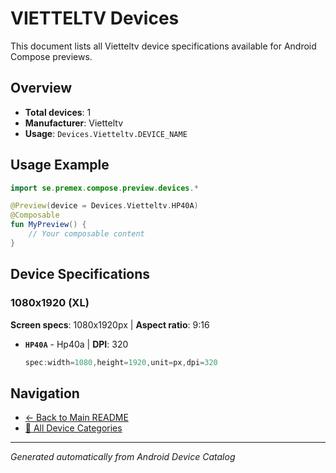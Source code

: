 # VIETTELTV Devices

This document lists all Vietteltv device specifications available for Android Compose previews.

## Overview

- **Total devices**: 1
- **Manufacturer**: Vietteltv
- **Usage**: `Devices.Vietteltv.DEVICE_NAME`

## Usage Example

```kotlin
import se.premex.compose.preview.devices.*

@Preview(device = Devices.Vietteltv.HP40A)
@Composable
fun MyPreview() {
    // Your composable content
}
```

## Device Specifications

### 1080x1920 (XL)

**Screen specs**: 1080x1920px | **Aspect ratio**: 9:16

- **`HP40A`** - Hp40a | **DPI**: 320
  ```kotlin
  spec:width=1080,height=1920,unit=px,dpi=320
  ```

## Navigation

- [← Back to Main README](../../README.md)
- [📱 All Device Categories](../README.md)

---
*Generated automatically from Android Device Catalog*
